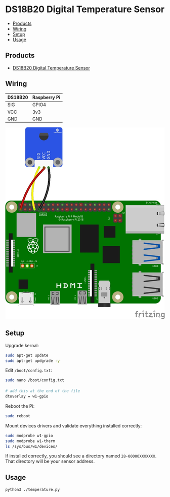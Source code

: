 # DS18B20 Digital Temperature Sensor

- [Products](#products)
- [Wiring](#wiring)
- [Setup](#setup)
- [Usage](#usage)

## Products

- [DS18B20 Digital Temperature Sensor](https://www.amazon.com/Temperature-Waterproof-Stainless-Compatible-Raspberry/dp/B0924NBNZP/ref=sr_1_3?crid=15L5GV35A5GO2&keywords=DS18B20&qid=1704180945&sprefix=%2Caps%2C183&sr=8-3)

## Wiring

| DS18B20 | Raspberry Pi |
| ------- | ------------ |
| SIG     | GPIO4        |
| VCC     | 3v3          |
| GND     | GND          |

![DS18B20](../assets/DS18B20.jpg)

## Setup

Upgrade kernal:

```bash
sudo apt-get update
sudo apt-get updgrade -y
```

Edit `/boot/config.txt`:

```bash
sudo nano /boot/config.txt

# add this at the end of the file
dtoverlay = w1-gpio
```

Reboot the Pi:

```bash
sudo reboot
```

Mount devices drivers and validate everything installed correctly:

```bash
sudo modprobe w1-gpio
sudo modprobe w1-therm
ls /sys/bus/w1/devices/
```

If installed correctly, you should see a directory named `28-00000XXXXXXX`. That directory will be your sensor address.

## Usage

```bash
python3 ./temperature.py
```
